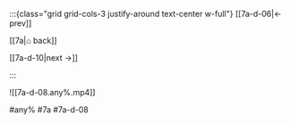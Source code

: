 :::{class="grid grid-cols-3 justify-around text-center w-full"}
[[7a-d-06|← prev]]

[[7a|⌂ back]]

[[7a-d-10|next →]]

:::

![[7a-d-08.any%.mp4]]

#any% #7a #7a-d-08